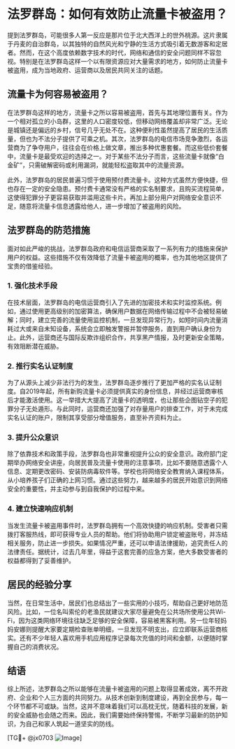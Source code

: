 # 法罗群岛：如何有效防止流量卡被盗用？

提到法罗群岛，可能很多人第一反应是那片位于北大西洋上的世外桃源。这片隶属于丹麦的自治群岛，以其独特的自然风光和宁静的生活方式吸引着无数游客和定居者。然而，在这个高度依赖数字技术的时代，网络和通信的安全问题同样不容忽视。特别是在法罗群岛这样一个以有限资源应对大量需求的地方，如何防止流量卡被盗用，成为当地政府、运营商以及居民共同关注的话题。

## 流量卡为何容易被盗用？

在法罗群岛这样的地方，流量卡之所以容易被盗用，首先与其地理位置有关。作为一个相对孤立的小岛群，这里的人口密度较低，但移动网络覆盖却非常广泛。无论是城镇还是偏远的乡村，信号几乎无处不在。这种便利性虽然提高了居民的生活质量，但也为不法分子提供了可乘之机。其次，法罗群岛的电信市场竞争激烈，各运营商为了争夺用户，往往会在价格上做文章，推出多种优惠套餐。而这些低价套餐中，流量卡是最受欢迎的选择之一。对于某些不法分子而言，这些流量卡就像“白金矿”，只需破解密码或利用漏洞，就能轻松盗取其中的流量资源。

此外，法罗群岛的居民普遍习惯于使用预付费流量卡。这种方式虽然方便快捷，但也存在一定的安全隐患。预付费卡通常没有严格的实名制要求，且购买流程简单，这使得犯罪分子更容易获取并滥用这些卡片。再加上部分用户对网络安全意识不足，随意将流量卡信息透露给他人，进一步增加了被盗用的风险。

## 法罗群岛的防范措施

面对如此严峻的挑战，法罗群岛政府和电信运营商采取了一系列有力的措施来保护用户的权益。这些措施不仅有效降低了流量卡被盗用的概率，也为其他地区提供了宝贵的借鉴经验。

### 1. 强化技术手段

在技术层面，法罗群岛的电信运营商引入了先进的加密技术和实时监控系统。例如，通过使用更高级别的加密算法，确保用户数据在网络传输过程中不会被轻易破解；同时，建立完善的流量使用监控机制，一旦发现异常行为，如短时间内流量消耗过大或来自未知设备，系统会立即触发警报并暂停服务，直到用户确认身份为止。此外，运营商还与国际反欺诈组织合作，共享黑产情报，及时更新安全策略，有效阻断潜在威胁。

### 2. 推行实名认证制度

为了从源头上减少非法行为的发生，法罗群岛逐步推行了更加严格的实名认证制度。自2019年起，所有新购流量卡必须提供真实的身份信息，并经过运营商审核后才能激活使用。这一举措大大提高了流量卡的透明度，也让那些企图钻空子的犯罪分子无处遁形。与此同时，运营商还加强了对存量用户的排查工作，对于未完成实名认证的账户，限制其享受部分增值服务，直至补齐资料为止。

### 3. 提升公众意识

除了依靠技术和政策手段，法罗群岛也非常重视提升公众的安全意识。政府部门定期举办网络安全讲座，向居民普及流量卡使用的注意事项，比如不要随意透露个人信息、定期更改密码、安装防病毒软件等。学校也将网络安全教育纳入课程体系，从小培养孩子们正确的上网习惯。通过这些努力，越来越多的居民开始意识到网络安全的重要性，并主动参与到自我保护的过程中来。

### 4. 建立快速响应机制

当发生流量卡被盗用事件时，法罗群岛拥有一个高效快捷的响应机制。受害者只需拨打客服热线，即可获得专业人员的帮助。他们将协助用户锁定被盗账号，并冻结相关服务，防止进一步损失。如果情况严重，还可以申请法律援助，追究责任人的法律责任。据统计，过去几年里，得益于这套完善的应急方案，绝大多数受害者的权益都得到了妥善维护。

## 居民的经验分享

当然，在日常生活中，居民们也总结出了一些实用的小技巧，帮助自己更好地防范风险。比如，一位名叫索伦的老渔民就建议大家尽量避免在公共场所使用公共Wi-Fi，因为这类网络环境往往缺乏足够的安全保障，容易被黑客利用。另一位年轻妈妈安娜则提醒大家要定期检查账单明细，一旦发现不明支出，应立即联系运营商核实。还有不少年轻人喜欢用手机应用程序记录每次充值的时间和金额，以便随时掌握自己的消费状况。

## 结语

综上所述，法罗群岛之所以能够在流量卡被盗用的问题上取得显著成效，离不开政府、企业和个人三方面的共同努力。从技术创新到制度建设，再到全民参与，每一个环节都不可或缺。当然，这并不意味着我们可以高枕无忧，随着科技的发展，新的安全威胁也会随之而来。因此，我们需要始终保持警惕，不断学习最新的防护知识，为自己和家人筑起一道坚实的防线。

[TG💪+ @jx0703 ![Image](https://github.com/user-attachments/assets/dbca1d08-cadb-493c-b0ec-ad6f7a83f270)]